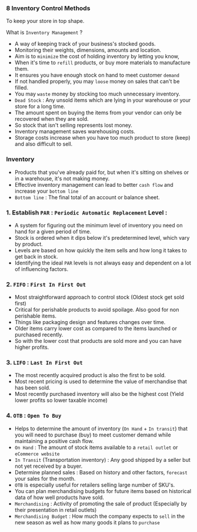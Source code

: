 ### 8 Inventory Control Methods

To keep your store in top shape.

What is `Inventory Management` ?
- A way of keeping track of your business's stocked goods.
- Monitoring their weights, dimensions, amounts and location.
- Aim is to `minimize` the cost of holding inventory by letting you know,
- When it's time to `refill` products, or buy more materials to manufacture them.
- It ensures you have enough stock on hand to meet customer `demand`
- If not handled properly, you may `loose` money on sales that can't be filled.
- You may `waste` money by stocking too much unnecessary inventory.
- `Dead Stock` : Any unsold items which are lying in your warehouse or your store for a long time.
- The amount spent on buying the items from your vendor can only be recovered when they are sold.
- So stock that isn't selling represents lost money.
- Inventory management saves warehousing costs.
- Storage costs increase when you have too much product to store (keep) and also difficult to sell.

### Inventory
- Products that you've already paid for, but when it's sitting on shelves or in a warehouse, it's not making money.
- Effective inventory management can lead to better `cash flow` and increase your `bottom line`
- `Bottom line` : The final total of an account or balance sheet.

### 1. Establish `PAR` : `Periodic Automatic Replacement` Level :
- A system for figuring out the minimum level of inventory you need on hand for a given period of time.
- Stock is ordered when it dips below it's predetermined level, which vary by product.
- Levels are based on how quickly the item sells and how long it takes to get back in stock.
- Identifying the ideal `PAR` levels is not always easy and dependent on a lot of influencing factors.

### 2. `FIFO` : `First In First Out`
- Most straightforward approach to control stock (Oldest stock get sold first)
- Critical for perishable products to avoid spoilage. Also good for non perishable items.
- Things like packaging design and features changes over time.
- Older items carry lower cost as compared to the items launched or purchased recently.
- So with the lower cost that products are sold more and you can have higher profits.

### 3. `LIFO` : `Last In First Out`
- The most recently acquired product is also the first to be sold.
- Most recent pricing is used to determine the value of merchandise that has been sold.
- Most recently purchased inventory will also be the highest cost (Yield lower profits so lower taxable income)

### 4. `OTB` : `Open To Buy`
- Helps to determine the amount of inventory (`On Hand` + `In transit`) that you will need to purchase (buy) to meet customer demand while maintaining a positive cash flow.
- `On Hand` : The amount of stock items available to a `retail outlet` or `eCommerce website`
- `In Transit` (Transportation inventory) : Any good shipped by a seller but not yet received by a buyer.
- Determine planned sales : Based on history and other factors, `forecast` your sales for the month.
- `OTB` is especially useful for retailers selling large number of SKU's.
- You can plan merchandising budgets for future items based on historical data of how well products have sold.
- `Merchandising` : Activity of promoting the sale of product (Especially by their presentation in retail outlets)
- `Merchandising Budget` : How much the company expects to `sell` in the new season as well as how many goods it plans to `purchase`
